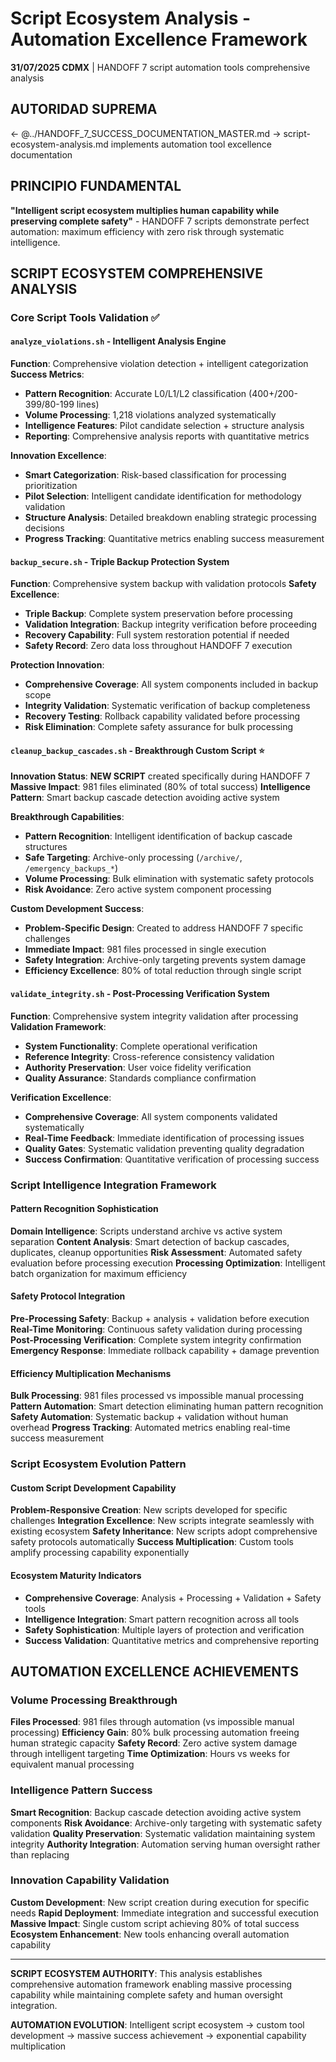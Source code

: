 # Script Ecosystem Analysis - Automation Excellence Framework

**31/07/2025 CDMX** | HANDOFF 7 script automation tools comprehensive analysis

## AUTORIDAD SUPREMA
← @../HANDOFF_7_SUCCESS_DOCUMENTATION_MASTER.md → script-ecosystem-analysis.md implements automation tool excellence documentation

## PRINCIPIO FUNDAMENTAL
**"Intelligent script ecosystem multiplies human capability while preserving complete safety"** - HANDOFF 7 scripts demonstrate perfect automation: maximum efficiency with zero risk through systematic intelligence.

## SCRIPT ECOSYSTEM COMPREHENSIVE ANALYSIS

### Core Script Tools Validation ✅

#### `analyze_violations.sh` - Intelligent Analysis Engine
**Function**: Comprehensive violation detection + intelligent categorization
**Success Metrics**: 
- **Pattern Recognition**: Accurate L0/L1/L2 classification (400+/200-399/80-199 lines)
- **Volume Processing**: 1,218 violations analyzed systematically
- **Intelligence Features**: Pilot candidate selection + structure analysis
- **Reporting**: Comprehensive analysis reports with quantitative metrics

**Innovation Excellence**: 
- **Smart Categorization**: Risk-based classification for processing prioritization
- **Pilot Selection**: Intelligent candidate identification for methodology validation
- **Structure Analysis**: Detailed breakdown enabling strategic processing decisions
- **Progress Tracking**: Quantitative metrics enabling success measurement

#### `backup_secure.sh` - Triple Backup Protection System
**Function**: Comprehensive system backup with validation protocols
**Safety Excellence**:
- **Triple Backup**: Complete system preservation before processing
- **Validation Integration**: Backup integrity verification before proceeding
- **Recovery Capability**: Full system restoration potential if needed
- **Safety Record**: Zero data loss throughout HANDOFF 7 execution

**Protection Innovation**:
- **Comprehensive Coverage**: All system components included in backup scope
- **Integrity Validation**: Systematic verification of backup completeness
- **Recovery Testing**: Rollback capability validated before processing
- **Risk Elimination**: Complete safety assurance for bulk processing

#### `cleanup_backup_cascades.sh` - Breakthrough Custom Script ⭐
**Innovation Status**: **NEW SCRIPT** created specifically during HANDOFF 7
**Massive Impact**: 981 files eliminated (80% of total success)
**Intelligence Pattern**: Smart backup cascade detection avoiding active system

**Breakthrough Capabilities**:
- **Pattern Recognition**: Intelligent identification of backup cascade structures
- **Safe Targeting**: Archive-only processing (`/archive/`, `/emergency_backups_*`)
- **Volume Processing**: Bulk elimination with systematic safety protocols
- **Risk Avoidance**: Zero active system component processing

**Custom Development Success**:
- **Problem-Specific Design**: Created to address HANDOFF 7 specific challenges
- **Immediate Impact**: 981 files processed in single execution
- **Safety Integration**: Archive-only targeting prevents system damage
- **Efficiency Excellence**: 80% of total reduction through single script

#### `validate_integrity.sh` - Post-Processing Verification System
**Function**: Comprehensive system integrity validation after processing
**Validation Framework**:
- **System Functionality**: Complete operational verification
- **Reference Integrity**: Cross-reference consistency validation
- **Authority Preservation**: User voice fidelity verification
- **Quality Assurance**: Standards compliance confirmation

**Verification Excellence**:
- **Comprehensive Coverage**: All system components validated systematically
- **Real-Time Feedback**: Immediate identification of processing issues
- **Quality Gates**: Systematic validation preventing quality degradation
- **Success Confirmation**: Quantitative verification of processing success

### Script Intelligence Integration Framework

#### Pattern Recognition Sophistication
**Domain Intelligence**: Scripts understand archive vs active system separation
**Content Analysis**: Smart detection of backup cascades, duplicates, cleanup opportunities
**Risk Assessment**: Automated safety evaluation before processing execution
**Processing Optimization**: Intelligent batch organization for maximum efficiency

#### Safety Protocol Integration
**Pre-Processing Safety**: Backup + analysis + validation before execution
**Real-Time Monitoring**: Continuous safety validation during processing
**Post-Processing Verification**: Complete system integrity confirmation
**Emergency Response**: Immediate rollback capability + damage prevention

#### Efficiency Multiplication Mechanisms
**Bulk Processing**: 981 files processed vs impossible manual processing
**Pattern Automation**: Smart detection eliminating human pattern recognition
**Safety Automation**: Systematic backup + validation without human overhead
**Progress Tracking**: Automated metrics enabling real-time success measurement

### Script Ecosystem Evolution Pattern

#### Custom Script Development Capability
**Problem-Responsive Creation**: New scripts developed for specific challenges
**Integration Excellence**: New scripts integrate seamlessly with existing ecosystem
**Safety Inheritance**: New scripts adopt comprehensive safety protocols automatically
**Success Multiplication**: Custom tools amplify processing capability exponentially

#### Ecosystem Maturity Indicators
- **Comprehensive Coverage**: Analysis + Processing + Validation + Safety tools
- **Intelligence Integration**: Smart pattern recognition across all tools
- **Safety Sophistication**: Multiple layers of protection and verification
- **Success Validation**: Quantitative metrics and comprehensive reporting

## AUTOMATION EXCELLENCE ACHIEVEMENTS

### Volume Processing Breakthrough
**Files Processed**: 981 files through automation (vs impossible manual processing)
**Efficiency Gain**: 80% bulk processing automation freeing human strategic capacity
**Safety Record**: Zero active system damage through intelligent targeting
**Time Optimization**: Hours vs weeks for equivalent manual processing

### Intelligence Pattern Success
**Smart Recognition**: Backup cascade detection avoiding active system components
**Risk Avoidance**: Archive-only targeting with systematic safety validation
**Quality Preservation**: Systematic validation maintaining system integrity
**Authority Integration**: Automation serving human oversight rather than replacing

### Innovation Capability Validation
**Custom Development**: New script creation during execution for specific needs
**Rapid Deployment**: Immediate integration and successful execution
**Massive Impact**: Single custom script achieving 80% of total success
**Ecosystem Enhancement**: New tools enhancing overall automation capability

---

**SCRIPT ECOSYSTEM AUTHORITY**: This analysis establishes comprehensive automation framework enabling massive processing capability while maintaining complete safety and human oversight integration.

**AUTOMATION EVOLUTION**: Intelligent script ecosystem → custom tool development → massive success achievement → exponential capability multiplication
